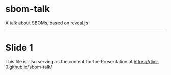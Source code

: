 # sbom-talk
A talk about SBOMs, based on reveal.js

---

# Slide 1
This file is also serving as the content for the Presentation at https://dim-0.github.io/sbom-talk/
